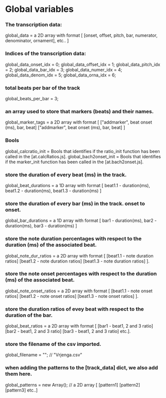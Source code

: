 # Global variables

### The transcription data:
global_data = a 2D array with format [ [onset, offset, pitch, bar, numerator, denominator, ornament], etc.. ]

### Indices of the transcription data:
global_data_onset_idx = 0;
global_data_offset_idx = 1;
global_data_pitch_idx = 2;
global_data_bar_idx = 3;
global_data_numer_idx = 4;
global_data_denom_idx = 5;
global_data_orna_idx = 6;

### total beats per bar of the track
global_beats_per_bar = 3;

### an array used to store that markers (beats) and their names. 
global_marker_tags = a 2D array with format [ ["addmarker", beat onset (ms), bar, beat] ["addmarker", beat onset (ms), bar, beat] ]

### Bools
global_calcratio_init = Bools that identifies if the ratio_init function has been called in the [at.calcRatios.js].
global_bach2onset_init = Bools that identifies if the marker_init function has been called in the [at.bach2onset.js].


### store the duration of every beat (ms) in the track.
global_beat_durations = a 1D array with format [ beat1.1 - duration(ms), beat1.2 - duration(ms), beat1.3 - duration(ms) ]

### store the duration of every bar (ms) in the track. onset to onset.
global_bar_durations = a 1D array with format [ bar1 - duration(ms), bar2 - duration(ms), bar3 - duration(ms) ]

### store the note duration percentages with respect to the duration (ms) of the associated beat. 
global_note_dur_ratios = a 2D array with format [ [beat1.1 - note duration ratios] [beat1.2 - note duration ratios] [beat1.3 - note duration ratios] ].

### store the note onset percentages with respect to the duration (ms) of the associated beat. 
global_note_onset_ratios = a 2D array with format [ [beat1.1 - note onset ratios] [beat1.2 - note onset ratios] [beat1.3 - note onset ratios] ].

### store the duration ratios of evey beat with respect to the duration of the bar.
global_beat_ratios = a 2D array with format [ [bar1 - beat1, 2 and 3 ratio] [bar2 - beat1, 2 and 3 ratio] [bar3 - beat1, 2 and 3 ratio] etc.].

### store the filename of the csv imported.
global_filename = ""; // "Vrjenga.csv" 

### when adding the patterns to the [track_data] dict, we also add them here.
global_patterns = new Array(); // a 2D array [ [pattern1] [pattern2] [pattern3] etc..]